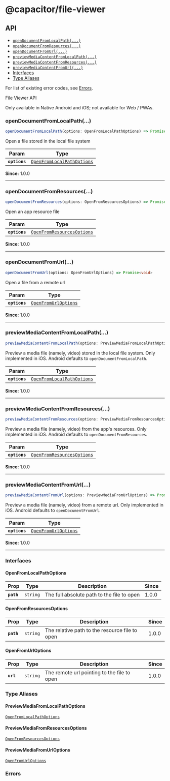# @capacitor/file-viewer

## API

<docgen-index>

* [`openDocumentFromLocalPath(...)`](#opendocumentfromlocalpath)
* [`openDocumentFromResources(...)`](#opendocumentfromresources)
* [`openDocumentFromUrl(...)`](#opendocumentfromurl)
* [`previewMediaContentFromLocalPath(...)`](#previewmediacontentfromlocalpath)
* [`previewMediaContentFromResources(...)`](#previewmediacontentfromresources)
* [`previewMediaContentFromUrl(...)`](#previewmediacontentfromurl)
* [Interfaces](#interfaces)
* [Type Aliases](#type-aliases)

</docgen-index>

For list of existing error codes, see [Errors](#errors).

<docgen-api>
<!--Update the source file JSDoc comments and rerun docgen to update the docs below-->

File Viewer API

Only available in Native Android and iOS; not available for Web / PWAs.

### openDocumentFromLocalPath(...)

```typescript
openDocumentFromLocalPath(options: OpenFromLocalPathOptions) => Promise<void>
```

Open a file stored in the local file system

| Param         | Type                                                                          |
| ------------- | ----------------------------------------------------------------------------- |
| **`options`** | <code><a href="#openfromlocalpathoptions">OpenFromLocalPathOptions</a></code> |

**Since:** 1.0.0

--------------------


### openDocumentFromResources(...)

```typescript
openDocumentFromResources(options: OpenFromResourcesOptions) => Promise<void>
```

Open an app resource file

| Param         | Type                                                                          |
| ------------- | ----------------------------------------------------------------------------- |
| **`options`** | <code><a href="#openfromresourcesoptions">OpenFromResourcesOptions</a></code> |

**Since:** 1.0.0

--------------------


### openDocumentFromUrl(...)

```typescript
openDocumentFromUrl(options: OpenFromUrlOptions) => Promise<void>
```

Open a file from a remote url

| Param         | Type                                                              |
| ------------- | ----------------------------------------------------------------- |
| **`options`** | <code><a href="#openfromurloptions">OpenFromUrlOptions</a></code> |

**Since:** 1.0.0

--------------------


### previewMediaContentFromLocalPath(...)

```typescript
previewMediaContentFromLocalPath(options: PreviewMediaFromLocalPathOptions) => Promise<void>
```

Preview a media file (namely, video) stored in the local file system.
Only implemented in iOS. Android defaults to `openDocumentFromLocalPath`.

| Param         | Type                                                                          |
| ------------- | ----------------------------------------------------------------------------- |
| **`options`** | <code><a href="#openfromlocalpathoptions">OpenFromLocalPathOptions</a></code> |

**Since:** 1.0.0

--------------------


### previewMediaContentFromResources(...)

```typescript
previewMediaContentFromResources(options: PreviewMediaFromResourcesOptions) => Promise<void>
```

Preview a media file (namely, video) from the app's resources.
Only implemented in iOS. Android defaults to `openDocumentFromResources`.

| Param         | Type                                                                          |
| ------------- | ----------------------------------------------------------------------------- |
| **`options`** | <code><a href="#openfromresourcesoptions">OpenFromResourcesOptions</a></code> |

**Since:** 1.0.0

--------------------


### previewMediaContentFromUrl(...)

```typescript
previewMediaContentFromUrl(options: PreviewMediaFromUrlOptions) => Promise<void>
```

Preview a media file (namely, video) from a remote url.
Only implemented in iOS. Android defaults to `openDocumentFromUrl`.

| Param         | Type                                                              |
| ------------- | ----------------------------------------------------------------- |
| **`options`** | <code><a href="#openfromurloptions">OpenFromUrlOptions</a></code> |

**Since:** 1.0.0

--------------------


### Interfaces


#### OpenFromLocalPathOptions

| Prop       | Type                | Description                                | Since |
| ---------- | ------------------- | ------------------------------------------ | ----- |
| **`path`** | <code>string</code> | The full absolute path to the file to open | 1.0.0 |


#### OpenFromResourcesOptions

| Prop       | Type                | Description                                    | Since |
| ---------- | ------------------- | ---------------------------------------------- | ----- |
| **`path`** | <code>string</code> | The relative path to the resource file to open | 1.0.0 |


#### OpenFromUrlOptions

| Prop      | Type                | Description                                 | Since |
| --------- | ------------------- | ------------------------------------------- | ----- |
| **`url`** | <code>string</code> | The remote url pointing to the file to open | 1.0.0 |


### Type Aliases


#### PreviewMediaFromLocalPathOptions

<code><a href="#openfromlocalpathoptions">OpenFromLocalPathOptions</a></code>


#### PreviewMediaFromResourcesOptions

<code><a href="#openfromresourcesoptions">OpenFromResourcesOptions</a></code>


#### PreviewMediaFromUrlOptions

<code><a href="#openfromurloptions">OpenFromUrlOptions</a></code>

</docgen-api>

### Errors


